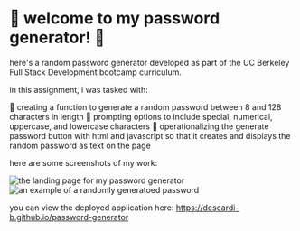 # 🌸 welcome to my password generator! 🌸

here's a random password generator developed as part of the UC Berkeley Full Stack Development bootcamp curriculum.

in this assignment, i was tasked with:

🍓 creating a function to generate a random password between 8 and 128 characters in length
🍓 prompting options to include special, numerical, uppercase, and lowercase characters
🍓 operationalizing the generate password button with html and javascript so that it creates and displays the random password as text on the page

here are some screenshots of my work: 

<img src="./assets/images/password-generator-img-1" alt="the landing page for my password generator">
<img src="./assets/images/password-generator-img-2" alt="an example of a randomly generatoed password">

you can view the deployed application here: <a href=“https://descardi-b.github.io/password-generator/“>https://descardi-b.github.io/password-generator</a>
